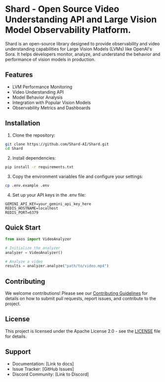 # Shard - Open Source Video Understanding API and Large Vision Model Observability Platform.

Shard is an open-source library designed to provide observability and video understanding capabilities for Large Vision Models (LVMs) like OpenAI's Sora. It helps developers monitor, analyze, and understand the behavior and performance of vision models in production.

## Features

- LVM Performance Monitoring
- Video Understanding API
- Model Behavior Analysis
- Integration with Popular Vision Models
- Observability Metrics and Dashboards

## Installation

1. Clone the repository:

```bash
git clone https://github.com/Shard-AI/Shard.git
cd Shard
```

2. Install dependencies:

```bash
pip install -r requirements.txt
```

3. Copy the environment variables file and configure your settings:

```bash
cp .env.example .env
```

4. Set up your API keys in the .env file:

```
GEMINI_API_KEY=your_gemini_api_key_here
REDIS_HOSTNAME=localhost
REDIS_PORT=6379
```

## Quick Start

```python
from axos import VideoAnalyzer

# Initialize the analyzer
analyzer = VideoAnalyzer()

# Analyze a video
results = analyzer.analyze("path/to/video.mp4")
```

## Contributing

We welcome contributions! Please see our [Contributing Guidelines](CONTRIBUTING.md) for details on how to submit pull requests, report issues, and contribute to the project.

## License

This project is licensed under the Apache License 2.0 - see the [LICENSE](LICENSE) file for details.

## Support

- Documentation: [Link to docs]
- Issue Tracker: [GitHub Issues]
- Discord Community: [Link to Discord]
